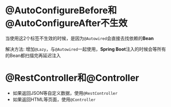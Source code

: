 # @AutoConfigureBefore和@AutoConfigureAfter不生效

当使用这2个标签不生效的时候，是因为`@Autowired`会直接去找依赖的**Bean**

解决方法: 增加`@Lazy`，与`@Autowired`一起使用，**Spring Boot**注入的时候会等所有的Bean都扫描完再延迟注入

# @RestController和@Controller

- 如果返回JSON等自定义数据，使用`@RestController`
- 如果返回HTML等页面，使用`@Controller`


